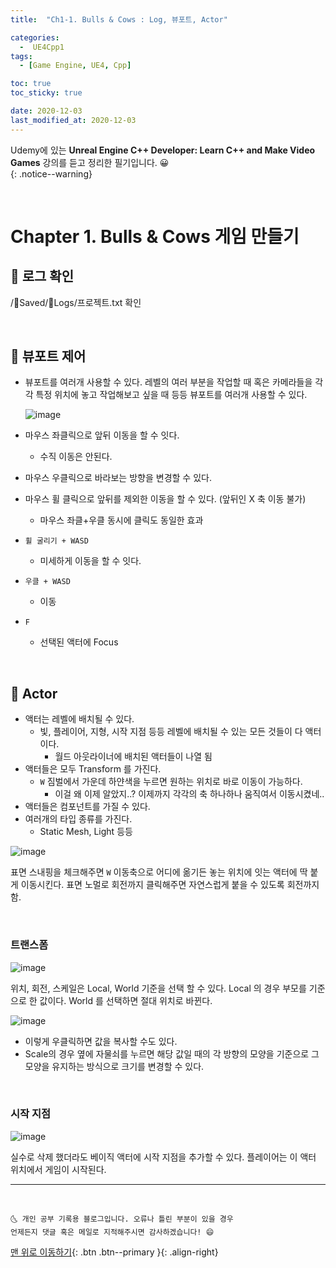 ```yaml
---
title:  "Ch1-1. Bulls & Cows : Log, 뷰포트, Actor" 

categories:
  -  UE4Cpp1
tags:
  - [Game Engine, UE4, Cpp]

toc: true
toc_sticky: true

date: 2020-12-03
last_modified_at: 2020-12-03
---
```


Udemy에 있는 **Unreal Engine C++ Developer: Learn C++ and Make Video Games** 강의를 듣고 정리한 필기입니다. 😀  
{: .notice--warning}

<br>

# Chapter 1. Bulls & Cows 게임 만들기

## 🚀 로그 확인

/📂Saved/📂Logs/프로젝트.txt 확인

<br>

## 🚀 뷰포트 제어

- 뷰포트를 여러개 사용할 수 있다. 레벨의 여러 부분을 작업할 때 혹은 카메라들을 각각 특정 위치에 놓고 작업해보고 싶을 때 등등 뷰포트를 여러개 사용할 수 있다.

  ![image](https://user-images.githubusercontent.com/42318591/101018357-c031c180-35ae-11eb-8f84-2184c24ef2b3.png)

- 마우스 좌클릭으로 앞뒤 이동을 할 수 잇다. 
  - 수직 이동은 안된다. 
- 마우스 우클릭으로 바라보는 방향을 변경할 수 있다.
- 마우스 휠 클릭으로 앞뒤를 제외한 이동을 할 수 있다. (앞뒤인 X 축 이동 불가)
  - 마우스 좌클+우클 동시에 클릭도 동일한 효과
- `휠 굴리기 + WASD` 
  - 미세하게 이동을 할 수 잇다. 
- `우클 + WASD` 
  - 이동
- `F`
  - 선택된 액터에 Focus

<br>

## 🚀 Actor

- 액터는 레벨에 배치될 수 있다.
  - 빛, 플레이어, 지형, 시작 지점 등등 레벨에 배치될 수 있는 모든 것들이 다 액터이다.
    - 월드 아웃라이너에 배치된 액터들이 나열 됨
- 액터들은 모두 Transform 를 가진다.
  - `W` 짐벌에서 가운데 하얀색을 누르면 원하는 위치로 바로 이동이 가능하다.
    - 이걸 왜 이제 알았지..? 이제까지 각각의 축 하나하나 움직여서 이동시켰네..
- 액터들은 컴포넌트를 가질 수 있다.
- 여러개의 타입 종류를 가진다.
  - Static Mesh, Light 등등

![image](https://user-images.githubusercontent.com/42318591/101130390-bf4c6e80-3646-11eb-8c7a-61d95a52990d.png)

표면 스내핑을 체크해주면 `W` 이동축으로 어디에 옮기든 놓는 위치에 잇는 액터에 딱 붙게 이동시킨다. 표면 노멀로 회전까지 클릭해주면 자연스럽게 붙을 수 있도록 회전까지 함.

<br>

### 트랜스폼

![image](https://user-images.githubusercontent.com/42318591/101132257-06882e80-364a-11eb-87b1-0181286dcba8.png)

위치, 회전, 스케일은 Local, World 기준을 선택 할 수 있다. Local 의 경우 부모를 기준으로 한 값이다. World 를 선택하면 절대 위치로 바뀐다.

![image](https://user-images.githubusercontent.com/42318591/101132270-0e47d300-364a-11eb-9347-53851b75dce7.png)

- 이렇게 우클릭하면 값을 복사할 수도 있다.
- Scale의 경우 옆에 자물쇠를 누르면 해당 값일 때의 각 방향의 모양을 기준으로 그 모양을 유지하는 방식으로 크기를 변경할 수 있다.

<br>

### 시작 지점

![image](https://user-images.githubusercontent.com/42318591/101133293-caee6400-364b-11eb-9217-134d28ed12b8.png)


실수로 삭제 했더라도 베이직 액터에 시작 지점을 추가할 수 있다. 플레이어는 이 액터 위치에서 게임이 시작된다.

***
<br>

    🌜 개인 공부 기록용 블로그입니다. 오류나 틀린 부분이 있을 경우 
    언제든지 댓글 혹은 메일로 지적해주시면 감사하겠습니다! 😄

[맨 위로 이동하기](#){: .btn .btn--primary }{: .align-right}